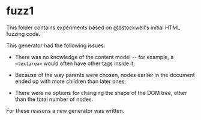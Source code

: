 # fuzz1

This folder contains experiments based on @dstockwell's initial HTML fuzzing code.

This generator had the following issues:

- There was no knowledge of the content model -- for example, a `<textarea>` would often have other tags inside it;

- Because of the way parents were chosen, nodes earlier in the document ended up with more children than later ones;

- There were no options for changing the shape of the DOM tree, other than the total number of nodes.

For these reasons a new generator was written.
